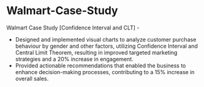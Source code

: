 # Walmart-Case-Study

Walmart Case Study [Confidence Interval and CLT] - 

- Designed and implemented visual charts to analyze customer purchase behaviour by gender and other
factors, utilizing Confidence Interval and Central Limit Theorem, resulting in improved targeted marketing
strategies and a 20% increase in engagement.
- Provided actionable recommendations that enabled the business to enhance decision-making processes,
contributing to a 15% increase in overall sales.
